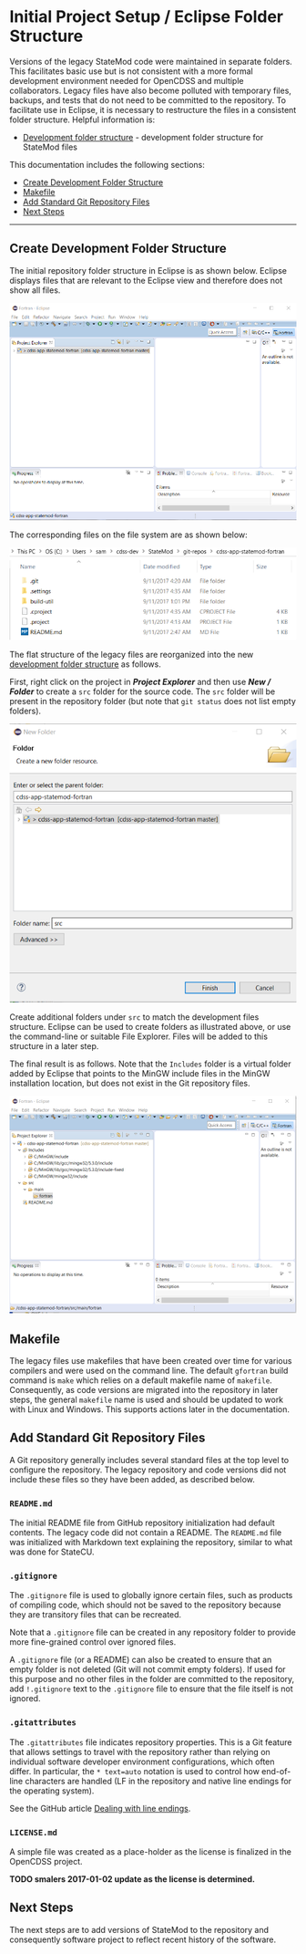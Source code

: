 # Initial Project Setup / Eclipse Folder Structure #

Versions of the legacy StateMod code were maintained in separate folders.
This facilitates basic use but is not consistent with a more formal development environment needed for OpenCDSS
and multiple collaborators.
Legacy files have also become polluted with temporary files, backups, and tests that do not need to be
committed to the repository.
To facilitate use in Eclipse, it is necessary to restructure the files in a consistent folder structure.
Helpful information is:

* [Development folder structure](overview#development-folder-structure) - development folder structure for StateMod files


This documentation includes the following sections:

* [Create Development Folder Structure](#create-development-folder-structure)
* [Makefile](#makefile)
* [Add Standard Git Repository Files](#add-standard-git-repository-files) 
* [Next Steps](#next-steps)

--------------------

## Create Development Folder Structure ##

The initial repository folder structure in Eclipse is as shown below.
Eclipse displays files that are relevant to the Eclipse view and therefore does not show all files.

![New project 6](eclipse-statemod-project-images/eclipse-new-fortran-project-6.png)

The corresponding files on the file system are as shown below:

![New project 6](eclipse-folder-structure-images/initial-folder-structure.png)

The flat structure of the legacy files are reorganized into the new [development folder structure](overview#development-folder-structure)
as follows.

First, right click on the project in ***Project Explorer*** and then use ***New / Folder*** to create a `src` folder
for the source code.  The `src` folder will be present in the repository folder (but note that `git status` does not list empty folders).

![New folder](eclipse-folder-structure-images/eclipse-new-src-folder.png)

Create additional folders under `src` to match the development files structure.
Eclipse can be used to create folders as illustrated above, or use the command-line or suitable File Explorer.
Files will be added to this structure in a later step.

The final result is as follows.  Note that the `Includes` folder is a virtual folder added by Eclipse that points
to the MinGW include files in the MinGW installation location, but does not exist in the Git repository files.

![New folder 2](eclipse-folder-structure-images/eclipse-new-folder-structure.png)

## Makefile ##

The legacy files use makefiles that have been created over time for various compilers and
were used on the command line.
The default `gfortran` build command is `make` which relies on a default makefile name of `makefile`.
Consequently, as code versions are migrated into the repository in later steps,
the general `makefile` name is used and should be updated to work with Linux and Windows.
This supports actions later in the documentation.

## Add Standard Git Repository Files ##

A Git repository generally includes several standard files at the top level to configure the repository.
The legacy repository and code versions did not include these files so they have been added, as described below.

### `README.md` ###

The initial README file from GitHub repository initialization had default contents.
The legacy code did not contain a README.
The `README.md` file was initialized with Markdown text explaining the repository, similar to what was done for StateCU.

### `.gitignore` ###

The `.gitignore` file is used to globally ignore certain files, such as products of compiling code,
which should not be saved to the repository because they are transitory files that can be recreated.

Note that a `.gitignore` file can be created in any repository folder to provide more fine-grained control
over ignored files.

A `.gitignore` file (or a README) can also be created to ensure that an empty folder is not deleted
(Git will not commit empty folders).
If used for this purpose and no other files in the folder are committed to the repository,
add `!.gitignore` text to the `.gitignore` file to ensure that the file itself is not ignored.

### `.gitattributes` ###

The `.gitattributes` file indicates repository properties.
This is a Git feature that allows settings to travel with the repository rather than relying on
individual software developer environment configurations, which often differ.
In particular, the `* text=auto` notation is used to control how end-of-line characters are handled
(LF in the repository and native line endings for the operating system).

See the GitHub article [Dealing with line endings](https://help.github.com/articles/dealing-with-line-endings/).

### `LICENSE.md` ###

A simple file was created as a place-holder as the license is finalized in the OpenCDSS project.

**TODO smalers 2017-01-02 update as the license is determined.**

## Next Steps

The next steps are to add versions of StateMod to the repository and consequently software project to
reflect recent history of the software.
